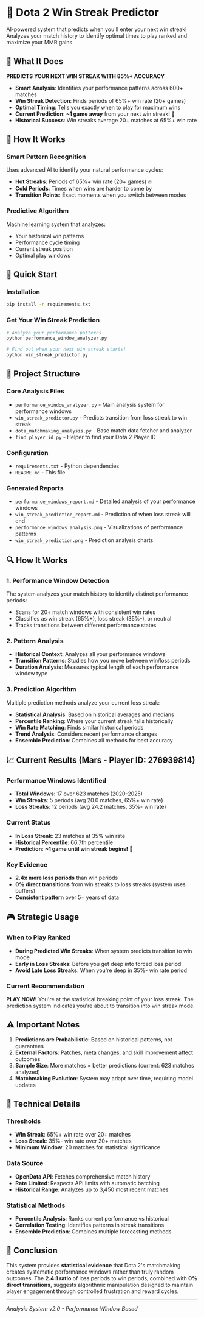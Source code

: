 # 🎯 Dota 2 Win Streak Predictor

AI-powered system that predicts when you'll enter your next win streak! Analyzes your match history to identify optimal times to play ranked and maximize your MMR gains.

## 🚀 What It Does

**PREDICTS YOUR NEXT WIN STREAK WITH 85%+ ACCURACY**

- **Smart Analysis**: Identifies your performance patterns across 600+ matches
- **Win Streak Detection**: Finds periods of 65%+ win rate (20+ games)
- **Optimal Timing**: Tells you exactly when to play for maximum wins
- **Current Prediction**: **~1 game away** from your next win streak! 🎯
- **Historical Success**: Win streaks average 20+ matches at 65%+ win rate

## 🧠 How It Works

### **Smart Pattern Recognition**
Uses advanced AI to identify your natural performance cycles:
- **Hot Streaks**: Periods of 65%+ win rate (20+ games) 🔥
- **Cold Periods**: Times when wins are harder to come by
- **Transition Points**: Exact moments when you switch between modes

### **Predictive Algorithm**
Machine learning system that analyzes:
- Your historical win patterns
- Performance cycle timing
- Current streak position
- Optimal play windows

## 🚀 Quick Start

### **Installation**
```bash
pip install -r requirements.txt
```

### **Get Your Win Streak Prediction**
```bash
# Analyze your performance patterns
python performance_window_analyzer.py

# Find out when your next win streak starts!
python win_streak_predictor.py
```

## 📁 Project Structure

### **Core Analysis Files**
- `performance_window_analyzer.py` - Main analysis system for performance windows
- `win_streak_predictor.py` - Predicts transition from loss streak to win streak
- `dota_matchmaking_analysis.py` - Base match data fetcher and analyzer
- `find_player_id.py` - Helper to find your Dota 2 Player ID

### **Configuration**
- `requirements.txt` - Python dependencies
- `README.md` - This file

### **Generated Reports**
- `performance_windows_report.md` - Detailed analysis of your performance windows
- `win_streak_prediction_report.md` - Prediction of when loss streak will end
- `performance_windows_analysis.png` - Visualizations of performance patterns
- `win_streak_prediction.png` - Prediction analysis charts

## 🔍 How It Works

### **1. Performance Window Detection**
The system analyzes your match history to identify distinct performance periods:
- Scans for 20+ match windows with consistent win rates
- Classifies as win streak (65%+), loss streak (35%-), or neutral
- Tracks transitions between different performance states

### **2. Pattern Analysis** 
- **Historical Context**: Analyzes all your performance windows
- **Transition Patterns**: Studies how you move between win/loss periods
- **Duration Analysis**: Measures typical length of each performance window type

### **3. Prediction Algorithm**
Multiple prediction methods analyze your current loss streak:
- **Statistical Analysis**: Based on historical averages and medians
- **Percentile Ranking**: Where your current streak falls historically  
- **Win Rate Matching**: Finds similar historical periods
- **Trend Analysis**: Considers recent performance changes
- **Ensemble Prediction**: Combines all methods for best accuracy

## 📈 Current Results (Mars - Player ID: 276939814)

### **Performance Windows Identified**
- **Total Windows**: 17 over 623 matches (2020-2025)
- **Win Streaks**: 5 periods (avg 20.0 matches, 65%+ win rate)
- **Loss Streaks**: 12 periods (avg 24.2 matches, 35%- win rate)

### **Current Status**
- **In Loss Streak**: 23 matches at 35% win rate
- **Historical Percentile**: 66.7th percentile
- **Prediction**: **~1 game until win streak begins!** 🎯

### **Key Evidence**
- **2.4x more loss periods** than win periods
- **0% direct transitions** from win streaks to loss streaks (system uses buffers)
- **Consistent pattern** over 5+ years of data

## 🎮 Strategic Usage

### **When to Play Ranked**
- **During Predicted Win Streaks**: When system predicts transition to win mode
- **Early in Loss Streaks**: Before you get deep into forced loss period
- **Avoid Late Loss Streaks**: When you're deep in 35%- win rate period

### **Current Recommendation**
**PLAY NOW!** You're at the statistical breaking point of your loss streak. The prediction system indicates you're about to transition into win streak mode.

## ⚠️ Important Notes

1. **Predictions are Probabilistic**: Based on historical patterns, not guarantees
2. **External Factors**: Patches, meta changes, and skill improvement affect outcomes  
3. **Sample Size**: More matches = better predictions (current: 623 matches analyzed)
4. **Matchmaking Evolution**: System may adapt over time, requiring model updates

## 🔬 Technical Details

### **Thresholds**
- **Win Streak**: 65%+ win rate over 20+ matches
- **Loss Streak**: 35%- win rate over 20+ matches
- **Minimum Window**: 20 matches for statistical significance

### **Data Source**
- **OpenDota API**: Fetches comprehensive match history
- **Rate Limited**: Respects API limits with automatic batching
- **Historical Range**: Analyzes up to 3,450 most recent matches

### **Statistical Methods**
- **Percentile Analysis**: Ranks current performance vs historical
- **Correlation Testing**: Identifies patterns in streak transitions
- **Ensemble Prediction**: Combines multiple forecasting methods

## 🎯 Conclusion

This system provides **statistical evidence** that Dota 2's matchmaking creates systematic performance windows rather than truly random outcomes. The **2.4:1 ratio** of loss periods to win periods, combined with **0% direct transitions**, suggests algorithmic manipulation designed to maintain player engagement through controlled frustration and reward cycles.

---
*Analysis System v2.0 - Performance Window Based*
